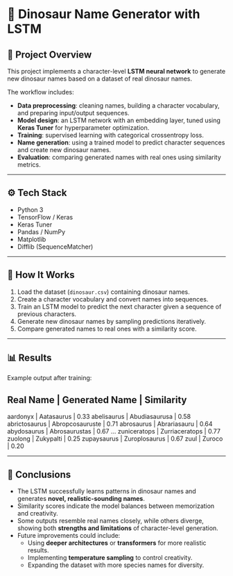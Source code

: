 # 🦖 Dinosaur Name Generator with LSTM

## 📌 Project Overview
This project implements a character-level **LSTM neural network** to generate new dinosaur names based on a dataset of real dinosaur names.

The workflow includes:
- **Data preprocessing**: cleaning names, building a character vocabulary, and preparing input/output sequences.  
- **Model design**: an LSTM network with an embedding layer, tuned using **Keras Tuner** for hyperparameter optimization.  
- **Training**: supervised learning with categorical crossentropy loss.  
- **Name generation**: using a trained model to predict character sequences and create new dinosaur names.  
- **Evaluation**: comparing generated names with real ones using similarity metrics.  

---

## ⚙️ Tech Stack
- Python 3  
- TensorFlow / Keras  
- Keras Tuner  
- Pandas / NumPy  
- Matplotlib  
- Difflib (SequenceMatcher)  

---

## 🚀 How It Works
1. Load the dataset (`dinosaur.csv`) containing dinosaur names.  
2. Create a character vocabulary and convert names into sequences.  
3. Train an LSTM model to predict the next character given a sequence of previous characters.  
4. Generate new dinosaur names by sampling predictions iteratively.  
5. Compare generated names to real ones with a similarity score.  

---

## 📊 Results
Example output after training:

Real Name            | Generated Name       | Similarity
------------------------------------------------------------
aardonyx             | Aatasaurus           | 0.33
abelisaurus          | Abudiasaurusa        | 0.58
abrictosaurus        | Abropcosauruste      | 0.71
abrosaurus           | Abrariasauru         | 0.64
abydosaurus          | Abrosaurustas        | 0.67
...
zuniceratops         | Zurriaceratops       | 0.77
zuolong              | Zukypalti            | 0.25
zupaysaurus          | Zuroplosaurus        | 0.67
zuul                 | Zuroco               | 0.20


---

## 📝 Conclusions
- The LSTM successfully learns patterns in dinosaur names and generates **novel, realistic-sounding names**.  
- Similarity scores indicate the model balances between memorization and creativity.  
- Some outputs resemble real names closely, while others diverge, showing both **strengths and limitations** of character-level generation.  
- Future improvements could include:
  - Using **deeper architectures** or **transformers** for more realistic results.  
  - Implementing **temperature sampling** to control creativity.  
  - Expanding the dataset with more species names for diversity.  


